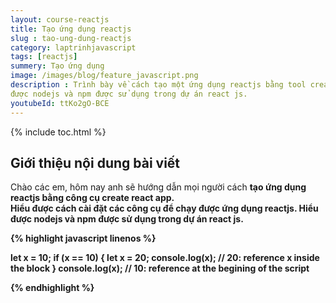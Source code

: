 ```yaml
---
layout: course-reactjs
title: Tạo ứng dụng reactjs 
slug : tao-ung-dung-reactjs
category: laptrinhjavascript
tags: [reactjs]
summery: Tạo ứng dụng 
image: /images/blog/feature_javascript.png
description : Trình bày về cách tạo một ứng dụng reactjs bằng tool create react app. Hiểu được cách cài đặt các công cụ để chạy được ứng dụng reactjs. Hiểu
được nodejs và npm được sử dụng trong dự án react js.
youtubeId: ttKo2gO-BCE
---
```


{% include toc.html %}

## **Giới thiệu nội dung bài viết**

Chào các em, hôm nay anh sẽ hướng dẫn mọi người cách <b> tạo ứng dụng reactjs <b> bằng công cụ create react app.  
Hiểu được cách cài đặt các công cụ để chạy được ứng dụng reactjs. Hiểu được nodejs và npm được sử dụng trong dự án react js.


{% highlight javascript  linenos %}

let x = 10;
if (x == 10) {
    let x = 20;
    console.log(x); // 20:  reference x inside the block
}
console.log(x); // 10: reference at the begining of the script

{% endhighlight %}






